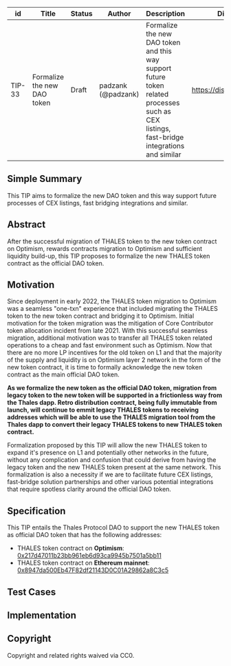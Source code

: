 | id | Title | Status | Author | Description | Discussions to | Created |
| ----------- | ----------- | ----------- | ----------- | ----------- | ----------- | ----------- |
| TIP-33 | Formalize the new DAO token | Draft | padzank (@padzank) | Formalize the new DAO token and this way support future token related processes such as CEX listings, fast-bridge integrations and similar  | https://discord.gg/8bzFdpGTrp | 2022-03-10
 
## Simple Summary
This TIP aims to formalize the new DAO token and this way support future processes of CEX listings, fast bridging integrations and similar.
## Abstract
After the successful migration of THALES token to the new token contract on Optimism, rewards contracts migration to Optimism and sufficient liquidity build-up, this TIP proposes to formalize the new THALES token contract as the official DAO token. 
## Motivation  
Since deployment in early 2022, the THALES token migration to Optimism was a seamless "one-txn" experience that included migrating the THALES token to the new token contract and bridging it to Optimism. Initial motivation for the token migration was the mitigation of Core Contributor token allocation incident from late 2021. With this successful seamless migration, additional motivation was to transfer all THALES token related operations to a cheap and fast environment such as Optimism. Now that there are no more LP incentives for the old token on L1 and that the majority of the supply and liquidity is on Optimism layer 2 network in the form of the new token contract, it is time to formally acknowledge the new token contract as the main official DAO token.  
  
**As we formalize the new token as the official DAO token, migration from legacy token to the new token will be supported in a frictionless way from the Thales dapp. Retro distribution contract, being fully immutable from launch, will continue to emmit legacy THALES tokens to receiving addresses which will be able to use the THALES migration tool from the Thales dapp to convert their legacy THALES tokens to new THALES token contract.**  
  
Formalization proposed by this TIP will allow the new THALES token to expand it's presence on L1 and potentially other networks in the future, without any complication and confusion that could derive from having the legacy token and the new THALES token present at the same network. This formalization is also a necessity if we are to facilitate future CEX listings, fast-bridge solution partnerships and other various potential integrations that require spotless clarity around the official DAO token.  

## Specification

This TIP entails the Thales Protocol DAO to support the new THALES token as official DAO token that has the following addresses:  
- THALES token contract on **Optimism**: [0x217d47011b23bb961eb6d93ca9945b7501a5bb11](https://optimistic.etherscan.io/token/0x217d47011b23bb961eb6d93ca9945b7501a5bb11)
- THALES token contract on **Ethereum mainnet**: [0x8947da500Eb47F82df21143D0C01A29862a8C3c5](https://etherscan.io/token/0x8947da500Eb47F82df21143D0C01A29862a8C3c5)

## Test Cases
 
## Implementation

## Copyright
 
Copyright and related rights waived via CC0.
